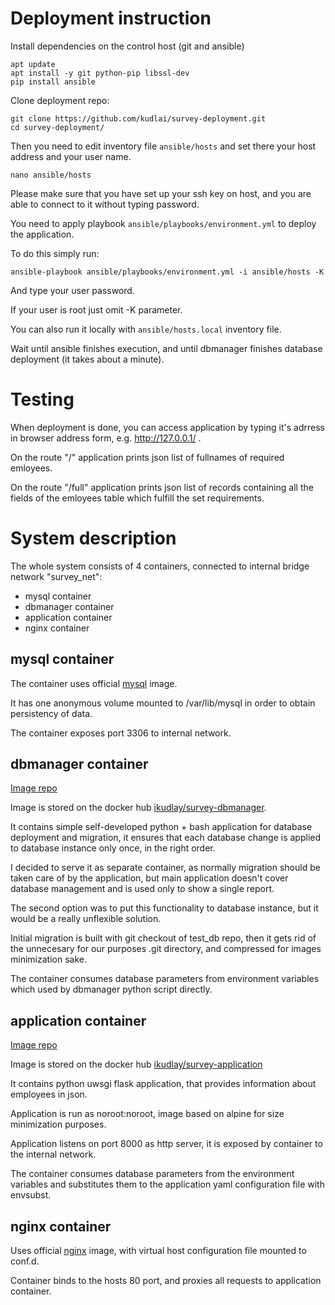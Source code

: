 # Deployment instruction
Install dependencies on the control host (git and ansible)

```
apt update
apt install -y git python-pip libssl-dev
pip install ansible
```

Clone deployment repo:

```
git clone https://github.com/kudlai/survey-deployment.git
cd survey-deployment/
```

Then you need to edit inventory file `ansible/hosts` and set there your host address and your user name.

```
nano ansible/hosts
```

Please make sure that you have set up your ssh key on host, and you are able to connect to it without typing password.

You need to apply playbook `ansible/playbooks/environment.yml` to deploy the application.

To do this simply run:
```
ansible-playbook ansible/playbooks/environment.yml -i ansible/hosts -K
```
And type your user password.

If your user is root just omit -K parameter.

You can also run it locally with `ansible/hosts.local` inventory file.

Wait until ansible finishes execution, and until dbmanager finishes database deployment (it takes about a minute).

# Testing
When deployment is done, you can access application by typing it's adrress in browser address form, e.g. http://127.0.0.1/ .

On the route "/" application prints json list of fullnames of required emloyees.

On the route "/full" application prints json list of records containing all the fields of the emloyees table which fulfill the set requirements.


# System description
The whole system consists of 4 containers, connected to internal bridge network "survey_net":
* mysql container
* dbmanager container
* application container
* nginx container


## mysql container
The container uses official [mysql](https://hub.docker.com/_/mysql/) image.

It has one anonymous volume mounted to /var/lib/mysql in order to obtain persistency of data.

The container exposes port 3306 to internal network.

## dbmanager container
[Image repo](https://github.com/kudlai/survey-dbmanager)

Image is stored on the docker hub [ikudlay/survey-dbmanager](https://hub.docker.com/r/ikudlay/survey-dbmanager/).

It contains simple self-developed python + bash application for database deployment and migration, it ensures that each database change is applied to database instance only once, in the right order.

I decided to serve it as separate container, as normally migration should be taken care of by the application, but main application doesn't cover database management and is used only to show a single report.

The second option was to put this functionality to database instance, but it would be a really unflexible solution.

Initial migration is built with git checkout of test_db repo, then it gets rid of the unnecesary for our purposes .git directory, and compressed for images minimization sake.

The container consumes database parameters from environment variables which used by dbmanager python script directly.

## application container
[Image repo](https://github.com/kudlai/survey-application)

Image is stored on the docker hub [ikudlay/survey-application](https://hub.docker.com/r/ikudlay/survey-application/)

It contains python uwsgi flask application, that provides information about employees in json.

Application is run as noroot:noroot, image based on alpine for size minimization purposes.

Application listens on port 8000 as http server, it is exposed by container to the internal network.

The container consumes database parameters from the environment variables and substitutes them to the application yaml configuration file with envsubst.

## nginx container
Uses official [nginx](https://hub.docker.com/_/nginx/) image, with virtual host configuration file mounted to conf.d.

Container binds to the hosts 80 port, and proxies all requests to application container.
